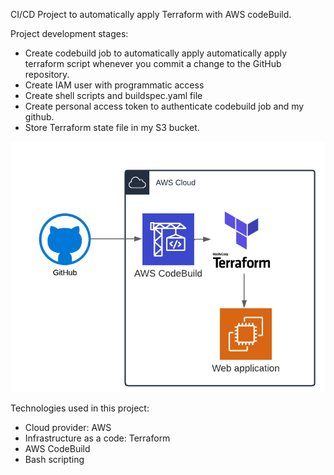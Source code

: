 CI/CD Project to automatically apply Terraform with AWS codeBuild.

Project development stages:

-	Create codebuild job to automatically apply automatically apply terraform script whenever you commit a change to the GitHub repository.
-	Create IAM user with programmatic access
-	Create shell scripts and buildspec.yaml file
-	Create personal access token to authenticate codebuild job and my github.
-	Store Terraform state file in my S3 bucket.

![Architecture](Achitecture/terraform-project.PNG) 

Technologies used in this project:
-	Cloud provider: AWS
-	Infrastructure as a code: Terraform
-	AWS CodeBuild
-	Bash scripting
